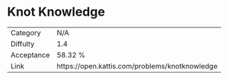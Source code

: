 # Knot Knowledge

<table>
    <tr>
        <td>Category</td>
        <td>N/A</td>
    </tr>
    <tr>
        <td>Diffulty</td>
        <td>1.4</td>
    </tr>
    <tr>
        <td>Acceptance</td>
        <td>58.32 %</td>
    </tr>
    <tr>
        <td>Link</td>
        <td>https://open.kattis.com/problems/knotknowledge</td>
    </tr>
</table>